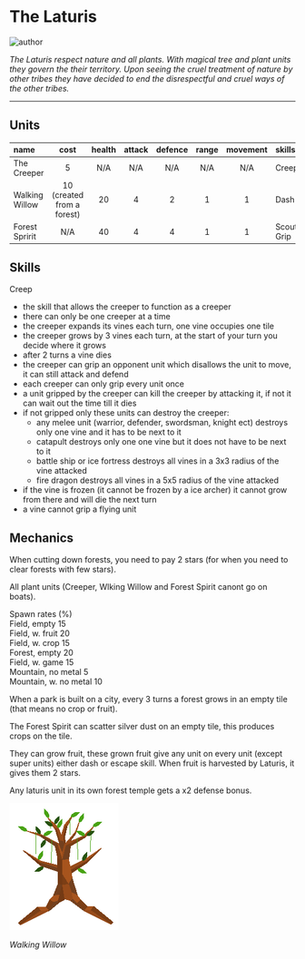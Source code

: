 # The Laturis

![author](https://img.shields.io/badge/author-THomez%233628-%237289DA)

*The Laturis respect nature and all plants. With magical tree and plant units they govern the their territory. Upon seeing the cruel treatment of nature by other tribes they have decided to end the disrespectful and cruel ways of the other tribes.*

---

## Units

| name | cost | health | attack | defence | range | movement | skills |
|:-----|:----:|:------:|:------:|:-------:|:-----:|:--------:|:-------|
| The Creeper | 5 | N/A | N/A | N/A | N/A | N/A | Creep |
| Walking Willow | 10 (created from a forest) | 20 | 4 | 2 | 1 | 1 | Dash |
| Forest Spririt | N/A | 40 | 4 | 4 | 1 | 1 | Scout, Grip |

## Skills

Creep
 - the skill that allows the creeper to function as a creeper
 - there can only be one creeper at a time
 - the creeper expands its vines each turn, one vine occupies one tile
 - the creeper grows by 3 vines each turn, at the start of your turn you decide where it grows
 - after 2 turns a vine dies
 - the creeper can grip an opponent unit which disallows the unit to move, it can still attack and defend
 - each creeper can only grip every unit once
 - a unit gripped by the creeper can kill the creeper by attacking it, if not it can wait out the time till it dies
 - if not gripped only these units can destroy the creeper:
   - any melee unit (warrior, defender, swordsman, knight ect) destroys only one vine and it has to be next to it
   - catapult destroys only one one vine but it does not have to be next to it
   - battle ship or ice fortress destroys all vines in a 3x3 radius of the vine attacked
   - fire dragon destroys all vines in a 5x5 radius of the vine attacked
 - if the vine is frozen (it cannot be frozen by a ice archer) it cannot grow from there and will die the next turn
 - a vine cannot grip a flying unit
 
## Mechanics

When cutting down forests, you need to pay 2 stars (for when you need to clear forests with few stars).

All plant units (Creeper, Wlking Willow and Forest Spirit canont go on boats).

Spawn rates (%)  
Field, empty 15  
Field, w. fruit 20  
Field, w. crop 15  
Forest, empty 20  
Field, w. game 15  
Mountain, no metal 5  
Mountain, w. no metal 10

When a park is built on a city, every 3 turns a forest grows in an empty tile (that means no crop or fruit).

The Forest Spirit can scatter silver dust on an empty tile, this produces crops on the tile.

They can grow fruit, these grown fruit give any unit on every unit (except super units) either dash or escape skill. When fruit is harvested by Laturis, it gives them 2 stars.

Any laturis unit in its own forest temple gets a x2 defense bonus.

![willow](images/laturis0.png)

*Walking Willow*
